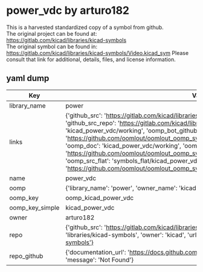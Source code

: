 # power_vdc by arturo182  
This is a harvested standardized copy of a symbol from github.  
The original project can be found at:  
https://gitlab.com/kicad/libraries/kicad-symbols  
The original symbol can be found in:
https://gitlab.com/kicad/libraries/kicad-symbols/Video.kicad_sym
Please consult that link for additional, details, files, and license information.  
## yaml dump  
| Key | Value |  
| --- | --- |  
| library_name | power |  
| links | {'github_src': 'https://gitlab.com/kicad/libraries/kicad-symbols/Video.kicad_sym', 'github_src_repo': 'https://gitlab.com/kicad/libraries/kicad-symbols', 'oomp_bot': 'kicad_power_vdc/working', 'oomp_bot_github': 'https://github.com/oomlout/oomlout_oomp_symbol_bot/tree/main/kicad_power_vdc/working', 'oomp_doc': 'kicad_power_vdc/working', 'oomp_doc_github': 'https://github.com/oomlout/oomlout_oomp_symbol_doc/tree/main/kicad_power_vdc/working', 'oomp_src_flat': 'symbols_flat/kicad_power_vdc/working', 'oomp_src_flat_github': 'https://github.com/oomlout/oomlout_oomp_symbol_src/tree/main/kicad_power_vdc/working'} |  
| name | power_vdc |  
| oomp | {'library_name': 'power', 'owner_name': 'kicad', 'symbol_name': 'power_vdc'} |  
| oomp_key | oomp_kicad_power_vdc |  
| oomp_key_simple | kicad_power_vdc |  
| owner | arturo182 |  
| repo | {'github_src': 'https://gitlab.com/kicad/libraries/kicad-symbols/Video.kicad_sym', 'name': 'libraries/kicad-symbols', 'owner': 'kicad', 'url': 'https://gitlab.com/kicad/libraries/kicad-symbols'} |  
| repo_github | {'documentation_url': 'https://docs.github.com/rest/repos/repos#get-a-repository', 'message': 'Not Found'} |  

